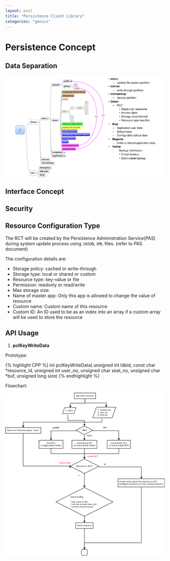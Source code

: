 ```yaml
---
layout: post
title: "Persistence Client Library"
categories: "genivi"
---
```


<!--more-->

# Persistence Concept

## Data Separation

![file system details](/images/genivi/pcl/fs.png)

## Interface Concept

## Security

## Resource Configuration Type

The RCT will be created by the Persistence Administration Service(PAS) during system update process using `JASON`, `XML` files. (refer to PAS document)

The configuration details are:

* Storage policy:         cached or write-through
* Storage type:           local or shared or custom
* Resource type:          key-value or file
* Permission:             readonly or read/write
* Max storage size: 
* Name of master app:     Only this app is allowed to change the value of resource
* Custom name:            Custom name of this resource
* Custom ID:              An ID used to be as an index into an array if a custom array will be used to store the resource

## API Usage

1. __pclKeyWriteData__

Prototype:

{% highlight CPP %}
int pclKeyWriteData(
    unsigned int ldbid,
    const char *resource_id,
    unsigned int user_no,
    unsigned char seat_no,
    unsigned char *buf,
    unsigned long size)
{% endhighlight %}

Flowchart:

![write resource](/images/genivi/pcl/WriteResource.png)

